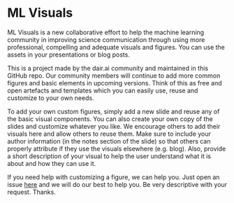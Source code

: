 # ML Visuals

ML Visuals is a new collaborative effort to help the machine learning community in improving science communication through using more professional, compelling and adequate visuals and figures. You can use the assets in your presentations or blog posts.

This is a project made by the dair.ai community and maintained in this GitHub repo. Our community members will continue to add more common figures and basic elements in upcoming versions. Think of this as free and open artefacts and templates which you can easily use, reuse and customize to your own needs.

To add your own custom figures, simply add a new slide and reuse any of the basic visual components. You can also create your own copy of the slides and customize whatever you like. We encourage others to add their visuals here and allow others to reuse them. Make sure to include your author information (in the notes section of the slide) so that others can properly attribute if they use the visuals elsewhere (e.g. blog). Also, provide a short description of your visual to help the user understand what it is about and how they can use it.

If you need help with customizing a figure, we can help you. Just open an issue [here](https://github.com/dair-ai/visuals/issues/new) and we will do our best to help you. Be very descriptive with your request. Thanks.

